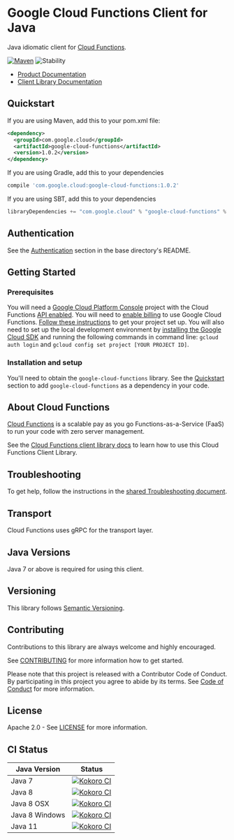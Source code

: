 # Google Cloud Functions Client for Java

Java idiomatic client for [Cloud Functions][product-docs].

[![Maven][maven-version-image]][maven-version-link]
![Stability][stability-image]

- [Product Documentation][product-docs]
- [Client Library Documentation][javadocs]

## Quickstart


If you are using Maven, add this to your pom.xml file:

```xml
<dependency>
  <groupId>com.google.cloud</groupId>
  <artifactId>google-cloud-functions</artifactId>
  <version>1.0.2</version>
</dependency>

```

If you are using Gradle, add this to your dependencies
```Groovy
compile 'com.google.cloud:google-cloud-functions:1.0.2'
```
If you are using SBT, add this to your dependencies
```Scala
libraryDependencies += "com.google.cloud" % "google-cloud-functions" % "1.0.2"
```

## Authentication

See the [Authentication][authentication] section in the base directory's README.

## Getting Started

### Prerequisites

You will need a [Google Cloud Platform Console][developer-console] project with the Cloud Functions [API enabled][enable-api].
You will need to [enable billing][enable-billing] to use Google Cloud Functions.
[Follow these instructions][create-project] to get your project set up. You will also need to set up the local development environment by
[installing the Google Cloud SDK][cloud-sdk] and running the following commands in command line:
`gcloud auth login` and `gcloud config set project [YOUR PROJECT ID]`.

### Installation and setup

You'll need to obtain the `google-cloud-functions` library.  See the [Quickstart](#quickstart) section
to add `google-cloud-functions` as a dependency in your code.

## About Cloud Functions


[Cloud Functions][product-docs] is a scalable pay as you go Functions-as-a-Service (FaaS) to run your code with zero server management.

See the [Cloud Functions client library docs][javadocs] to learn how to
use this Cloud Functions Client Library.






## Troubleshooting

To get help, follow the instructions in the [shared Troubleshooting document][troubleshooting].

## Transport

Cloud Functions uses gRPC for the transport layer.

## Java Versions

Java 7 or above is required for using this client.

## Versioning


This library follows [Semantic Versioning](http://semver.org/).


## Contributing


Contributions to this library are always welcome and highly encouraged.

See [CONTRIBUTING][contributing] for more information how to get started.

Please note that this project is released with a Contributor Code of Conduct. By participating in
this project you agree to abide by its terms. See [Code of Conduct][code-of-conduct] for more
information.

## License

Apache 2.0 - See [LICENSE][license] for more information.

## CI Status

Java Version | Status
------------ | ------
Java 7 | [![Kokoro CI][kokoro-badge-image-1]][kokoro-badge-link-1]
Java 8 | [![Kokoro CI][kokoro-badge-image-2]][kokoro-badge-link-2]
Java 8 OSX | [![Kokoro CI][kokoro-badge-image-3]][kokoro-badge-link-3]
Java 8 Windows | [![Kokoro CI][kokoro-badge-image-4]][kokoro-badge-link-4]
Java 11 | [![Kokoro CI][kokoro-badge-image-5]][kokoro-badge-link-5]

[product-docs]: https://cloud.google.com/functions
[javadocs]: https://googleapis.dev/java/google-cloud-functions/latest/index.html
[kokoro-badge-image-1]: http://storage.googleapis.com/cloud-devrel-public/java/badges/java-functions/java7.svg
[kokoro-badge-link-1]: http://storage.googleapis.com/cloud-devrel-public/java/badges/java-functions/java7.html
[kokoro-badge-image-2]: http://storage.googleapis.com/cloud-devrel-public/java/badges/java-functions/java8.svg
[kokoro-badge-link-2]: http://storage.googleapis.com/cloud-devrel-public/java/badges/java-functions/java8.html
[kokoro-badge-image-3]: http://storage.googleapis.com/cloud-devrel-public/java/badges/java-functions/java8-osx.svg
[kokoro-badge-link-3]: http://storage.googleapis.com/cloud-devrel-public/java/badges/java-functions/java8-osx.html
[kokoro-badge-image-4]: http://storage.googleapis.com/cloud-devrel-public/java/badges/java-functions/java8-win.svg
[kokoro-badge-link-4]: http://storage.googleapis.com/cloud-devrel-public/java/badges/java-functions/java8-win.html
[kokoro-badge-image-5]: http://storage.googleapis.com/cloud-devrel-public/java/badges/java-functions/java11.svg
[kokoro-badge-link-5]: http://storage.googleapis.com/cloud-devrel-public/java/badges/java-functions/java11.html
[stability-image]: https://img.shields.io/badge/stability-ga-green
[maven-version-image]: https://img.shields.io/maven-central/v/com.google.cloud/google-cloud-functions.svg
[maven-version-link]: https://search.maven.org/search?q=g:com.google.cloud%20AND%20a:google-cloud-functions&core=gav
[authentication]: https://github.com/googleapis/google-cloud-java#authentication
[developer-console]: https://console.developers.google.com/
[create-project]: https://cloud.google.com/resource-manager/docs/creating-managing-projects
[cloud-sdk]: https://cloud.google.com/sdk/
[troubleshooting]: https://github.com/googleapis/google-cloud-common/blob/master/troubleshooting/readme.md#troubleshooting
[contributing]: https://github.com/googleapis/java-functions/blob/master/CONTRIBUTING.md
[code-of-conduct]: https://github.com/googleapis/java-functions/blob/master/CODE_OF_CONDUCT.md#contributor-code-of-conduct
[license]: https://github.com/googleapis/java-functions/blob/master/LICENSE
[enable-billing]: https://cloud.google.com/apis/docs/getting-started#enabling_billing
[enable-api]: https://console.cloud.google.com/flows/enableapi?apiid=cloudfunctions.googleapis.com
[libraries-bom]: https://github.com/GoogleCloudPlatform/cloud-opensource-java/wiki/The-Google-Cloud-Platform-Libraries-BOM
[shell_img]: https://gstatic.com/cloudssh/images/open-btn.png
